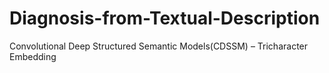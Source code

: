 # Diagnosis-from-Textual-Description
Convolutional Deep Structured Semantic Models(CDSSM) –  Tricharacter Embedding
